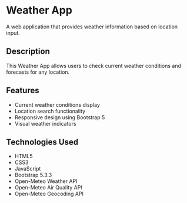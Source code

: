 # Weather App

A web application that provides weather information based on location input.

## Description

This Weather App allows users to check current weather conditions and forecasts for any location.

## Features

- Current weather conditions display
- Location search functionality
- Responsive design using Bootstrap 5
- Visual weather indicators

## Technologies Used

- HTML5
- CSS3
- JavaScript
- Bootstrap 5.3.3
- Open-Meteo Weather API
- Open-Meteo Air Quality API
- Open-Meteo Geocoding API